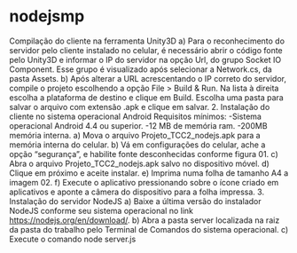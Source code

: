 # nodejsmp
Compilação do cliente na ferramenta Unity3D
a) Para o reconhecimento do servidor pelo cliente instalado no celular, é necessário abrir o
código fonte pelo Unity3D e informar o IP do servidor na opção Url, do grupo Socket IO
Component. Esse grupo é visualizado após selecionar a Network.cs, da pasta Assets.
b) Após alterar a URL acrescentando o IP correto do servidor, compile o projeto escolhendo
a opção File > Build & Run. Na lista à direita escolha a plataforma de destino e clique em
Build. Escolha uma pasta para salvar o arquivo com extensão .apk e clique em salvar.
2. Instalação do cliente no sistema operacional Android
Requisitos mínimos:
-Sistema operacional Android 4.4 ou superior.
-12 MB de memória ram.
-200MB memória interna.
a) Mova o arquivo Projeto_TCC2_nodejs.apk para a memória interna do celular.
b) Vá em configurações do celular, ache a opção “segurança”, e habilite fonte desconhecidas
conforme figura 01.
c) Abra o arquivo Projeto_TCC2_nodejs.apk salvo no dispositivo móvel.
d) Clique em próximo e aceite instalar.
e) Imprima numa folha de tamanho A4 a imagem 02.
f) Execute o aplicativo pressionando sobre o ícone criado em aplicativos e aponte a câmera
do dispositivo para a folha impressa.
3. Instalação do servidor NodeJS
a) Baixe a última versão do instalador NodeJS conforme seu sistema operacional no link
https://nodejs.org/en/download/.
b) Abra a pasta server localizada na raiz da pasta do trabalho pelo Terminal de Comandos do
sistema operacional.
c) Execute o comando node server.js
